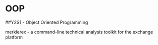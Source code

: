 # OOP

##Y2S1 - Object Oriented Programming

merklerex - a command-line technical analysis toolkit for the 
exchange platform


